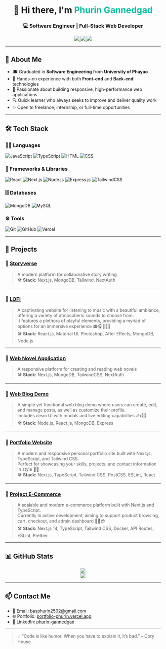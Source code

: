 <h1 align="center">👋 Hi there, I'm <span style="color:#00bfa6">Phurin Gannedgad</span></h1>
<h3 align="center">💻 Software Engineer | Full-Stack Web Developer</h3>

<p align="center">
  <a href="https://portfolio-phurin.vercel.app/" target="_blank">
    <img src="https://img.shields.io/badge/-My Portfolio-00bfa6?style=for-the-badge&logo=vercel&logoColor=white" />
  </a>
  <a href="mailto:basphurin2502@gmail.com">
    <img src="https://img.shields.io/badge/-Gmail-EA4335?style=for-the-badge&logo=gmail&logoColor=white" />
  </a>
  <a href="http://linkedin.com/in/phurin-gannedgad-723b57291" target="_blank">
    <img src="https://img.shields.io/badge/-LinkedIn-0A66C2?style=for-the-badge&logo=linkedin&logoColor=white" />
  </a>
</p>

---

## 🧠 About Me

- 🎓 Graduated in **Software Engineering** from **University of Phayao**
- 🔧 Hands-on experience with both **Front-end** and **Back-end** technologies
- 🌟 Passionate about building responsive, high-performance web applications
- 🔍 Quick learner who always seeks to improve and deliver quality work
- ✨ Open to freelance, internship, or full-time opportunities

---

## 🛠️ Tech Stack

### 👨‍💻 Languages
![JavaScript](https://img.shields.io/badge/JavaScript-F7DF1E?style=flat&logo=javascript&logoColor=black)
![TypeScript](https://img.shields.io/badge/TypeScript-3178C6?style=flat&logo=typescript&logoColor=white)
![HTML](https://img.shields.io/badge/HTML5-E34F26?style=flat&logo=html5&logoColor=white)
![CSS](https://img.shields.io/badge/CSS3-1572B6?style=flat&logo=css3&logoColor=white)

### 🧩 Frameworks & Libraries
![React](https://img.shields.io/badge/React-61DAFB?style=flat&logo=react&logoColor=black)
![Next.js](https://img.shields.io/badge/Next.js-000?style=flat&logo=next.js)
![Node.js](https://img.shields.io/badge/Node.js-339933?style=flat&logo=node.js&logoColor=white)
![Express.js](https://img.shields.io/badge/Express-000?style=flat&logo=express&logoColor=white)
![TailwindCSS](https://img.shields.io/badge/Tailwind_CSS-38B2AC?style=flat&logo=tailwind-css)

### 🗄️ Databases
![MongoDB](https://img.shields.io/badge/MongoDB-47A248?style=flat&logo=mongodb&logoColor=white)
![MySQL](https://img.shields.io/badge/MySQL-005C84?style=flat&logo=mysql&logoColor=white)

### ⚙️ Tools
![Git](https://img.shields.io/badge/Git-F05032?style=flat&logo=git&logoColor=white)
![GitHub](https://img.shields.io/badge/GitHub-181717?style=flat&logo=github)
![Vercel](https://img.shields.io/badge/Vercel-000?style=flat&logo=vercel&logoColor=white)

---

## 🚀 Projects

### 📝 [Storyverse](https://github.com/PhurinGZ/Storyverse)
> A modern platform for collaborative story writing  
🛠️ **Stack:** Next.js, MongoDB, Tailwind, NextAuth

---

### 📝 [LOFI](https://github.com/PhurinGZ/LOFI)
> A captivating website for listening to music with a beautiful ambiance, offering a variety of atmospheric sounds to choose from.  
It features a plethora of playful elements, providing a myriad of options for an immersive experience 📻🎧🎸🎶🎶  
🛠️ **Stack:** React.js, Material UI, Photoshop, After Effects, MongoDB, Node.js

---

### 📝 [Web Novel Application](https://github.com/PhurinGZ/web-app-novel)
> A responsive platform for creating and reading web novels  
🛠️ **Stack:** Next.js, MongoDB, TailwindCSS, NextAuth

---

### 📝 [Web Blog Demo](https://github.com/PhurinGZ/webBlogDemo)
> A simple yet functional web blog demo where users can create, edit, and manage posts, as well as customize their profile.  
Includes clean UI with modals and live editing capabilities ✍️📰💬  
🛠️ **Stack:** Node.js, React.js, MongoDB, Express

---

### 📝 [Portfolio Website](https://github.com/PhurinGZ/Portfolio)
> A modern and responsive personal portfolio site built with Next.js, TypeScript, and Tailwind CSS.  
Perfect for showcasing your skills, projects, and contact information in style 💼✨  
🛠️ **Stack:** Next.js, TypeScript, Tailwind CSS, PostCSS, ESLint, React

---

### 📝 [Project E-Commerce](https://github.com/Thuje009/project-e-commerce/blob/main/README.md)
> A scalable and modern e-commerce platform built with Next.js and TypeScript.  
Currently in active development, aiming to support product browsing, cart, checkout, and admin dashboard 🛒🧾💳  
🛠️ **Stack:** Next.js 14, TypeScript, Tailwind CSS, Docker, API Routes, ESLint, Prettier

---

## 📊 GitHub Stats

<p align="center">
  <img src="https://github-readme-stats.vercel.app/api?username=PhurinGZ&show_icons=true&theme=tokyonight&hide=issues&hide_title=true" />
  <br/>
  <img src="https://github-readme-stats.vercel.app/api/top-langs/?username=PhurinGZ&layout=compact&theme=tokyonight" />
</p>

---

## 📫 Contact Me

- 📧 Email: basphurin2502@gmail.com  
- 🌐 Portfolio: [portfolio-phurin.vercel.app](https://portfolio-phurin.vercel.app)  
- 💼 LinkedIn: [phurin-gannedgad](https://www.linkedin.com/in/phurin-gannedgad-723b57291)

---

> 💡 “Code is like humor. When you have to explain it, it’s bad.” – Cory House

